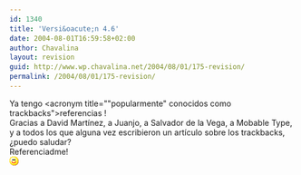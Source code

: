 ```yaml
---
id: 1340
title: 'Versi&oacute;n 4.6'
date: 2004-08-01T16:59:58+02:00
author: Chavalina
layout: revision
guid: http://www.wp.chavalina.net/2004/08/01/175-revision/
permalink: /2004/08/01/175-revision/
---
```

Ya tengo <acronym title=""popularmente" conocidos como trackbacks">referencias</acronym> !  
Gracias a David Mart&iacute;nez, a Juanjo, a Salvador de la Vega, a Mobable Type, y a todos los que alguna vez escribieron un art&iacute;culo sobre los trackbacks, &iquest;puedo saludar?  
Referenciadme!  
![emo](/imagenes/emoticonos/sonrisa.gif)